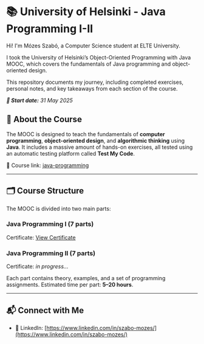 # 📚 University of Helsinki - Java Programming I-II


Hi! I'm Mózes Szabó, a Computer Science student at ELTE University.


I took the University of Helsinki’s Object-Oriented Programming with Java MOOC, which covers the fundamentals of Java programming and object-oriented design.


This repository documents my journey, including completed exercises, personal notes, and key takeaways from each section of the course.

**_📅 Start date:_** *31 May 2025*


## 📖 About the Course

The MOOC is designed to teach the fundamentals of **computer programming**, **object-oriented design**, and **algorithmic thinking** using **Java**. It includes a massive amount of hands-on exercises, all tested using an automatic testing platform called **Test My Code**.


🔗 Course link: [java-programming](https://java-programming.mooc.fi/)


---

## 🗂️ Course Structure

The MOOC is divided into two main parts:
### Java Programming I (7 parts)
Certificate: [View Certificate](https://certificates.mooc.fi/validate/rzucngr052q)

### Java Programming II (7 parts)
Certificate: _in progress..._


Each part contains theory, examples, and a set of programming assignments. Estimated time per part: **5–20 hours**.

---

## 📬 Connect with Me

- 💼 LinkedIn: [https://www.linkedin.com/in/szabo-mozes/](https://www.linkedin.com/in/szabo-mozes/)
